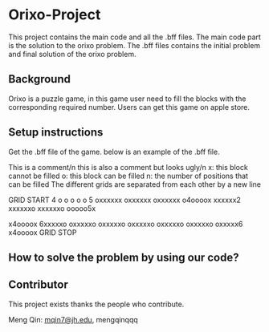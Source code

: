 # Orixo-Project
This project contains the main code and all the .bff files. The main code part is the solution to the orixo problem. The .bff files contains the initial problem and final solution of the orixo problem.

## Background
Orixo is a puzzle game, in this game user need to fill the blocks with the corresponding required number. Users can get this game on apple store.

## Setup instructions
Get the .bff file of the game. 
below is an example of the .bff file.

This is a comment/n
this is also a comment but looks ugly/n
x: this block cannot be filled
o: this block can be filled
n: the number of positions that can be filled
The different grids are separated from each other by a new line

GRID START
4 o o o o o 5
oxxxxxx
oxxxxxx
oxxxxxx
o4oooox
xxxxxx2
xxxxxxo
xxxxxxo
ooooo5x

x4oooox
6xxxxxo
oxxxxxo
oxxxxxo
oxxxxxo
oxxxxxo
oxxxxxo
oxxxxx6
x4oooox
GRID STOP

## How to solve the problem by using our code?




## Contributor
This project exists thanks the people who contribute. 

Meng Qin: mqin7@jh.edu, mengqinqqq
